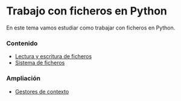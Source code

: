 # Trabajo con ficheros en Python


En este tema vamos estudiar como trabajar con ficheros en Python. 

### Contenido

- [Lectura y escritura de ficheros](./doc_read_write_files.md)
- [Sistema de ficheros](./doc_file_system_use.md)




### Ampliación


- [Gestores de contexto](./doc_gestores_contexto.md)





